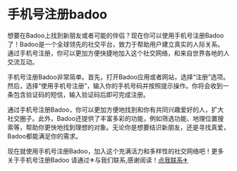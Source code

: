 # 手机号注册badoo

想要在Badoo上找到新朋友或者可能的伴侣？现在你可以使用手机号注册Badoo了！Badoo是一个全球领先的社交平台，致力于帮助用户建立真实的人际关系。通过手机号注册，你可以更加方便快捷地加入这个社交网络，和来自世界各地的人交流互动。

手机号注册Badoo非常简单。首先，打开Badoo应用或者网站，选择“注册”选项。然后，选择“使用手机号注册”，输入你的手机号码并按照提示操作。你将会收到一条包含验证码的短信，输入验证码后即可完成注册。

通过手机号注册Badoo，你可以更加方便地找到和你有共同兴趣爱好的人，扩大社交圈子。此外，Badoo还提供了丰富多彩的功能，例如筛选功能、地理位置搜索等，帮助你更快地找到理想的对象。无论你是想要结识新朋友，还是寻找真爱，Badoo都能满足你的需求。

现在就使用手机号注册Badoo，加入这个充满活力和多样性的社交网络吧！更多关于手机号注册Badoo 请通过✈与我们联系,感谢阅读！[点我联系✈](https://in.G208.com)